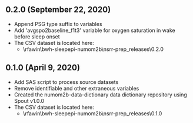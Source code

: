 ## 0.2.0 (September 22, 2020)

- Append PSG type suffix to variables
- Add 'avgspo2baseline_f1t3' variable for oxygen saturation in wake before sleep onset
- The CSV dataset is located here:
    - \\rfawin\bwh-sleepepi-numom2b\nsrr-prep\_releases\0.2.0

## 0.1.0 (April 9, 2020)

- Add SAS script to process source datasets
- Remove identifiable and other extraneous variables
- Created the numom2b-data-dictionary data dictionary repository using Spout v1.0.0
- The CSV dataset is located here:
    - \\rfawin\bwh-sleepepi-numom2b\nsrr-prep\_releases\0.1.0

